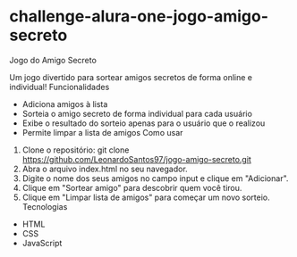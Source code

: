 # challenge-alura-one-jogo-amigo-secreto
Jogo do Amigo Secreto

Um jogo divertido para sortear amigos secretos de forma online e individual!
Funcionalidades

* Adiciona amigos à lista
* Sorteia o amigo secreto de forma individual para cada usuário
* Exibe o resultado do sorteio apenas para o usuário que o realizou
* Permite limpar a lista de amigos
Como usar

1. Clone o repositório: git clone https://github.com/LeonardoSantos97/jogo-amigo-secreto.git
2. Abra o arquivo index.html no seu navegador.
3. Digite o nome dos seus amigos no campo input e clique em "Adicionar".
4. Clique em "Sortear amigo" para descobrir quem você tirou.
5. Clique em "Limpar lista de amigos" para começar um novo sorteio.
Tecnologias

* HTML
* CSS
* JavaScript
